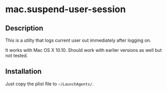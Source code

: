 # mac.suspend-user-session

## Description

This is a utilty that logs current user out immediately after logging on.

It works with Mac OS X 10.10. Should work with earlier versions as well but not tested.

## Installation

Just copy the plist file to `~/LaunchAgents/`.